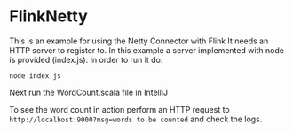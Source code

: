 # FlinkNetty

This is an example for using the Netty Connector with Flink
It needs an HTTP server to register to. In this example a server implemented with node is provided (index.js). In order to run it do:
```
node index.js
```
Next run the WordCount.scala file in IntelliJ

To see the word count in action perform an HTTP request to ```http://localhost:9000?msg=words to be counted``` and check the logs.